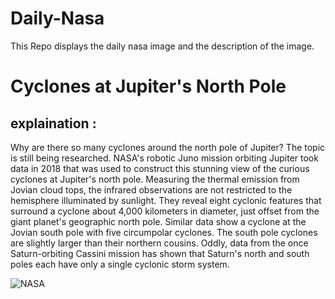 # Daily-Nasa

This Repo displays the daily nasa image and the description of the image.

<!--NASA-->
# Cyclones at Jupiter's North Pole
## explaination :

Why are there so many cyclones around the north pole of Jupiter? The topic is still being researched.  NASA's robotic Juno mission orbiting Jupiter took data in 2018 that was used to construct this stunning view of the curious cyclones at Jupiter's north pole. Measuring the thermal emission from Jovian cloud tops, the infrared observations are not restricted to the hemisphere illuminated by sunlight. They reveal eight cyclonic features that surround a cyclone about 4,000 kilometers in diameter, just offset from the giant planet's geographic north pole. Similar data show a cyclone at the Jovian south pole with five circumpolar cyclones. The south pole cyclones are slightly larger than their northern cousins. Oddly, data from the once Saturn-orbiting Cassini mission has shown that Saturn's north and south poles each have only a single cyclonic storm system.

![NASA](https://apod.nasa.gov/apod/image/2503/JupiterCyclones_Juno_960.jpg)
<!--/NASA-->